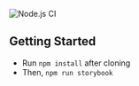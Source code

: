 ![Node.js CI](https://github.com/nicklemmon/citrus-react/workflows/Node.js%20CI/badge.svg)

## Getting Started

- Run `npm install` after cloning
- Then, `npm run storybook`
